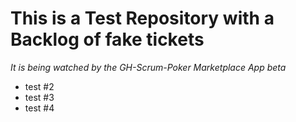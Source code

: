 # This is a Test Repository with a Backlog of fake tickets

_It is being watched by the GH-Scrum-Poker Marketplace App beta_

- test #2
- test #3
- test #4
